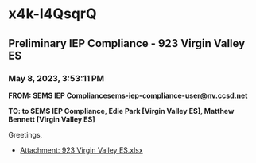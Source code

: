 # x4k-l4QsqrQ
## Preliminary IEP Compliance - 923 Virgin Valley ES
### May 8, 2023, 3:53:11 PM
**FROM: SEMS IEP Compliance<sems-iep-compliance-user@nv.ccsd.net>**

**TO: to SEMS IEP Compliance, Edie Park [Virgin Valley ES], Matthew Bennett [Virgin Valley ES]**


Greetings, 





* [Attachment: 923 Virgin Valley ES.xlsx](x4k-l4QsqrQ-attachment-1.xlsx)
